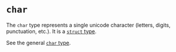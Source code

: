 # `char`

The `char` type represents a single unicode character (letters, digits, punctuation, etc.). It is a [`struct` type][csharp-type-struct].

See the general [`char` type][general-type-char].

[csharp-type-struct]: ./struct.md
[general-type-char]: ../../../reference/types/char.md
